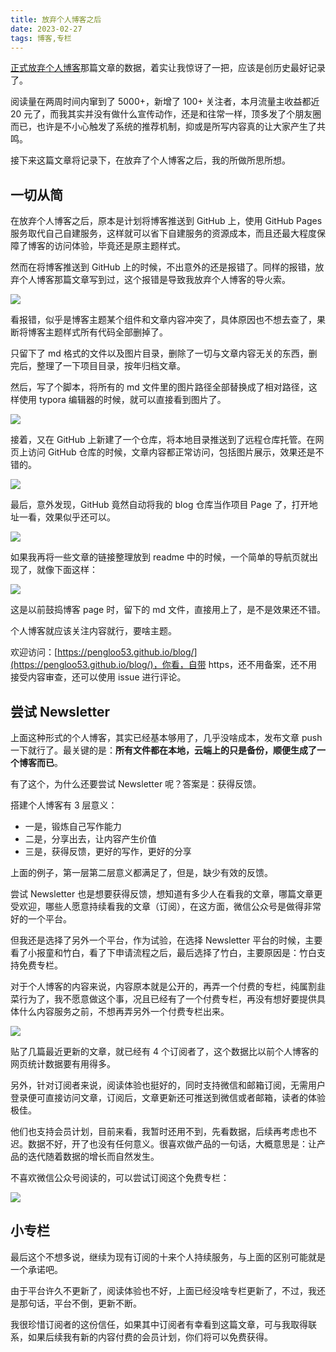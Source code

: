 ```yaml
---
title: 放弃个人博客之后
date: 2023-02-27
tags: 博客,专栏
---
```


[正式放弃个人博客](http://mp.weixin.qq.com/s?__biz=MjM5MDQ4NjUwMg==&mid=2649198901&idx=1&sn=a0c470aed46e674a9e7f564ebdf36e36&chksm=be572bbc8920a2aad96663dd1200d84ee12cd49b2f3f6df031d8b85d4c7c34ff7ad814ca7d9c&scene=21#wechat_redirect)那篇文章的数据，着实让我惊讶了一把，应该是创历史最好记录了。

阅读量在两周时间内窜到了 5000+，新增了 100+ 关注者，本月流量主收益都近 20 元了，而我其实并没有做什么宣传动作，还是和往常一样，顶多发了个朋友圈而已，也许是不小心触发了系统的推荐机制，抑或是所写内容真的让大家产生了共鸣。

接下来这篇文章将记录下，在放弃了个人博客之后，我的所做所思所想。

## 一切从简

在放弃个人博客之后，原本是计划将博客推送到 GitHub 上，使用 GitHub Pages 服务取代自己自建服务，这样就可以省下自建服务的资源成本，而且还最大程度保障了博客的访问体验，毕竟还是原主题样式。

然而在将博客推送到 GitHub 上的时候，不出意外的还是报错了。同样的报错，放弃个人博客那篇文章写到过，这个报错是导致我放弃个人博客的导火索。

![](../image/2023-02-27-new-blog/9BE1EAB5-01E8-4929-BD83-ADDB4C53B79A.7f1580e1c3a846ee94c37d89133036af.jpg)

看报错，似乎是博客主题某个组件和文章内容冲突了，具体原因也不想去查了，果断将博客主题样式所有代码全部删掉了。

只留下了 md 格式的文件以及图片目录，删除了一切与文章内容无关的东西，删完后，整理了一下项目目录，按年归档文章。

然后，写了个脚本，将所有的 md 文件里的图片路径全部替换成了相对路径，这样使用 typora 编辑器的时候，就可以直接看到图片了。

![](../image/2023-02-27-new-blog/9B676956-B1B5-4E8E-8B13-06253C03D105.69547b75a89945c1be0b9145339921e4.jpg)

接着，又在 GitHub 上新建了一个仓库，将本地目录推送到了远程仓库托管。在网页上访问 GitHub 仓库的时候，文章内容都正常访问，包括图片展示，效果还是不错的。

![](../image/2023-02-27-new-blog/B5CEA025-BD8D-4393-A151-71CA7D356E42.25da50361c8348debe65130747bafcab.jpg)

最后，意外发现，GitHub 竟然自动将我的 blog 仓库当作项目 Page 了，打开地址一看，效果似乎还可以。

![](../image/2023-02-27-new-blog/EA2185D2-1C7F-4E2A-AF68-32B5519BF524.09df06cb8d1541b7a071e34ec8ad3576.jpg)

如果我再将一些文章的链接整理放到 readme 中的时候，一个简单的导航页就出现了，就像下面这样：

![](../image/2023-02-27-new-blog/B686F519-4EF4-4E32-B9F8-A5A099023254.d225cf9720e04c878f2e540941f63542.jpg)

这是以前鼓捣博客 page 时，留下的 md 文件，直接用上了，是不是效果还不错。

个人博客就应该关注内容就行，要啥主题。

欢迎访问：[https://pengloo53.github.io/blog/](https://pengloo53.github.io/blog/)，你看，自带 https，还不用备案，还不用接受内容审查，还可以使用 issue 进行评论。

## 尝试 Newsletter

上面这种形式的个人博客，其实已经基本够用了，几乎没啥成本，发布文章 push 一下就行了。最关键的是：**所有文件都在本地，云端上的只是备份，顺便生成了一个博客而已**。

有了这个，为什么还要尝试 Newsletter 呢？答案是：获得反馈。

搭建个人博客有 3 层意义：

- 一是，锻炼自己写作能力
- 二是，分享出去，让内容产生价值
- 三是，获得反馈，更好的写作，更好的分享

上面的例子，第一层第二层意义都满足了，但是，缺少有效的反馈。

尝试 Newsletter 也是想要获得反馈，想知道有多少人在看我的文章，哪篇文章更受欢迎，哪些人愿意持续看我的文章（订阅），在这方面，微信公众号是做得非常好的一个平台。

但我还是选择了另外一个平台，作为试验，在选择 Newsletter 平台的时候，主要看了小报童和竹白，看了下申请流程之后，最后选择了竹白，主要原因是：竹白支持免费专栏。

对于个人博客的内容来说，内容原本就是公开的，再弄一个付费的专栏，纯属割韭菜行为了，我不愿意做这个事，况且已经有了一个付费专栏，再没有想好要提供具体什么内容服务之前，不想再弄另外一个付费专栏出来。

![](../image/2023-02-27-new-blog/F3B503CD-A2FE-432A-BC0B-2EFC76DF344E.54ebf018287747f1995606d2179ed508.jpg)

贴了几篇最近更新的文章，就已经有 4 个订阅者了，这个数据比以前个人博客的网页统计数据要有用得多。

另外，针对订阅者来说，阅读体验也挺好的，同时支持微信和邮箱订阅，无需用户登录便可直接访问文章，订阅后，文章更新还可推送到微信或者邮箱，读者的体验极佳。

他们也支持会员计划，目前来看，我暂时还用不到，先看数据，后续再考虑也不迟。数据不好，开了也没有任何意义。很喜欢做产品的一句话，大概意思是：让产品的迭代随着数据的增长而自然发生。

不喜欢微信公众号阅读的，可以尝试订阅这个免费专栏：

![](../image/2023-02-27-new-blog/image-20230228223618012.png)

## 小专栏

最后这个不想多说，继续为现有订阅的十来个人持续服务，与上面的区别可能就是一个承诺吧。

由于平台许久不更新了，阅读体验也不好，上面已经没啥专栏更新了，不过，我还是那句话，平台不倒，更新不断。

我很珍惜订阅者的这份信任，如果其中订阅者有幸看到这篇文章，可与我取得联系，如果后续我有新的内容付费的会员计划，你们将可以免费获得。